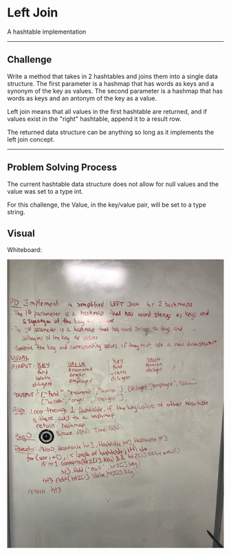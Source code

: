 # Left Join
A hashtable implementation

---
## Challenge
Write a method that takes in 2 hashtables and joins them into a single data 
structure.  The first parameter is a hashmap that has words as keys and a 
synonym of the key as values.  The second parameter is a hashmap that has 
words as keys and an antonym of the key as a value.

Left join means that all values in the first hashtable are returned, and if 
values exist in the "right" hashtable, append it to a result row.

The returned data structure can be anything so long as it implements the left 
join concept.

---
## Problem Solving Process
The current hashtable data structure does not allow for null values and the 
value was set to a type int.

For this challenge, the Value, in the key/value pair, will be set to a 
type string.


## Visual

Whiteboard:

![Left Join](/assets/leftJoin.jpeg)